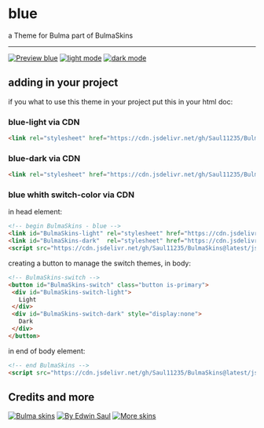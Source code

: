 # blue            
a Theme for Bulma part of BulmaSkins             

---

[![ Preview blue ](https://img.shields.io/badge/-Preview_blue-red)](https://saul11235.github.io/BulmaSkins?skin=blue)
[![ light mode ](https://img.shields.io/badge/-light_mode-black)](https://saul11235.github.io/BulmaSkins?skin=blue&dark=false)
[![ dark mode ](https://img.shields.io/badge/-dark_mode-black)](https://saul11235.github.io/BulmaSkins?skin=blue&dark=true)
## adding in your project
if you what to use this theme in your project put this in your html doc:
### blue-light via CDN
```html
<link rel="stylesheet" href="https://cdn.jsdelivr.net/gh/Saul11235/BulmaSkins@latest/css/blue.light.css">
```
### blue-dark via CDN
```html
<link rel="stylesheet" href="https://cdn.jsdelivr.net/gh/Saul11235/BulmaSkins@latest/css/blue.dark.css">
```
### blue whith switch-color via CDN
in head element:
```html
<!-- begin BulmaSkins - blue -->
<link id="BulmaSkins-light" rel="stylesheet" href="https://cdn.jsdelivr.net/gh/Saul11235/BulmaSkins@latest/css/blue.light.css">
<link id="BulmaSkins-dark"  rel="stylesheet" href="https://cdn.jsdelivr.net/gh/Saul11235/BulmaSkins@latest/css/blue.dark.css">
<script src="https://cdn.jsdelivr.net/gh/Saul11235/BulmaSkins@latest/js/cdn/first.js"></script>
```
creating a button to manage the switch themes, in body:            
```html
<!-- BulmaSkins-switch -->
<button id="BulmaSkins-switch" class="button is-primary">
 <div id="BulmaSkins-switch-light">
   Light
 </div>
 <div id="BulmaSkins-switch-dark" style="display:none">
   Dark
 </div>
</button>
```
in end of body element:            
```html
<!-- end BulmaSkins -->
<script src="https://cdn.jsdelivr.net/gh/Saul11235/BulmaSkins@latest/js/cdn/last.js"></script>
```
## Credits and more 
[![Bulma skins](https://img.shields.io/badge/-Bulma_skins-blue)](https://saul11235.github.io/BulmaSkins/)
[![By Edwin Saul](https://img.shields.io/badge/-By_Edwin_Saul-black)](https://edwinsaul.com)
[![More skins](https://img.shields.io/badge/-More_skins-white)](https://github.com/Saul11235/BulmaSkins)
